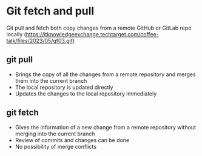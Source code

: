 # **Git fetch and pull**

Git pull and fetch both copy changes from a remote GitHub or GitLab repo locally (https://itknowledgeexchange.techtarget.com/coffee-talk/files/2023/05/gf03.gif)

## git pull 
- Brings the copy of all the changes from a remote repository and merges them into the current branch
- The local repository is updated directly
- Updates the changes to the local repository immediately

## git fetch
- Gives the information of a new change from a remote repository without merging into the current branch
- Review of commits and changes can be done
- No possibility of merge conflicts


